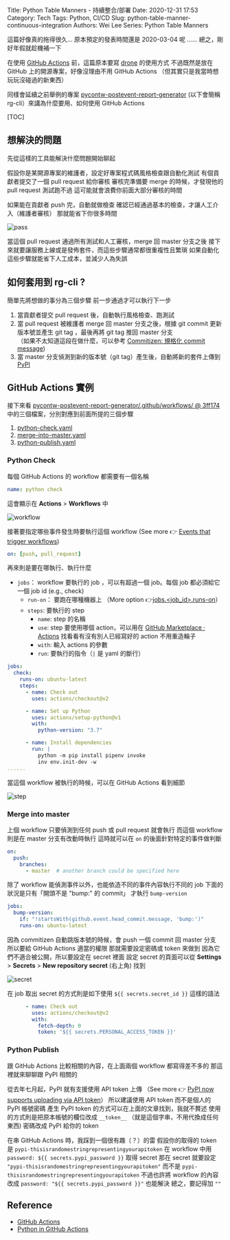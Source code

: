 Title: Python Table Manners - 持續整合/部署
Date: 2020-12-31 17:53
Category: Tech
Tags: Python, CI/CD
Slug: python-table-manner-continuous-integration
Authors: Wei Lee
Series: Python Table Manners

這篇好像真的拖得很久...
原本預定的發表時間還是 2020-03-04 呢 ......
總之，剛好年假就趁機補一下

<!--more-->

在使用 [GitHub Actions](https://github.com/actions) 前，這篇原本要寫 [drone](https://github.com/drone/drone) 的使用方式
不過既然是放在 GitHub 上的開源專案，好像沒理由不用 GitHub Actions
（但其實只是我當時想玩玩沒碰過的新東西）

同樣會延續之前舉例的專案 [pycontw-postevent-report-generator](https://github.com/pycontw/pycontw-postevent-report-generator) (以下會簡稱 rg-cli）來講為什麼要用、如何使用 GitHub Actions

[TOC]

## 想解決的問題
先從這樣的工具能解決什麼問題開始聊起

假設你是某開源專案的維護者，設定好專案程式碼風格檢查跟自動化測試
有個貢獻者提交了一個 pull request 給你審核
審核完準備要 merge 的時候，才發現他的 pull request 測試跑不過
這可能就會浪費你前面大部分審核的時間

如果能在貢獻者 push 完，自動就做檢查
確認已經通過基本的檢查，才讓人工介入（維護者審核）
那就能省下你很多時間

![pass](/images/posts-image/2020-02-22-python-table-manner-series/pass.jpg)

當這個 pull request 通過所有測試和人工審核，merge 回 master 分支之後
接下來就要讓服務上線或是發佈套件，而這些步驟通常都很重複性且繁瑣
如果自動化這些步驟就能省下人工成本，並減少人為失誤

## 如何套用到 rg-cli ?
簡單先將想做的事分為三個步驟
前一步通過才可以執行下一步

1. 當貢獻者提交 pull request 後，自動執行風格檢查、跑測試
2. 當 pull request 被維護者 merge 回 master 分支之後，根據 git commit 更新版本號並產生 git tag ，最後再將 git tag 推回 master 分支  
  （如果不太知道這段在做什麼，可以參考 [Commitizen: 規格化 commit message]({filename}/posts/article/2020/11-python-table-manners-commitizen.md))
3. 當 master 分支偵測到新的版本號（git tag）產生後，自動將新的套件上傳到 [PyPI](https://pypi.org/project/pycontw-report-generator/)

## GitHub Actions 實例
接下來看 [pycontw-postevent-report-generator/.github/workflows/ @ 3ff174](https://github.com/pycontw/pycontw-postevent-report-generator/tree/3ff174384639c8d6f40c4cd16e59ceba950838e9/.github/workflows) 中的三個檔案，分別對應到前面所提的三個步驟

1. [python-check.yaml](https://github.com/pycontw/pycontw-postevent-report-generator/blob/3ff174384639c8d6f40c4cd16e59ceba950838e9/.github/workflows/python-check.yaml)
2. [merge-into-master.yaml](https://github.com/pycontw/pycontw-postevent-report-generator/blob/3ff174384639c8d6f40c4cd16e59ceba950838e9/.github/workflows/merge-into-master.yaml)
3. [python-publish.yaml](https://github.com/pycontw/pycontw-postevent-report-generator/blob/3ff174384639c8d6f40c4cd16e59ceba950838e9/.github/workflows/python-publish.yaml)

### Python Check
每個 GitHub Actions 的 workflow 都需要有一個名稱

```yml
name: python check
```

這會顯示在 **Actions** > **Workflows** 中

![workflow](/images/posts-image/2020-02-22-python-table-manner-series/workflow.jpg)

接著要指定哪些事件發生時要執行這個 workflow
(See more 👉 [Events that trigger workflows](https://docs.github.com/en/free-pro-team@latest/actions/reference/events-that-trigger-workflows))

```yaml
on: [push, pull_request]
```

再來則是要在哪執行、執行什麼

* `jobs`： workflow 要執行的 job ，可以有超過一個 job。每個 job 都必須給它一個 job id (e.g., check)
    * `run-on`： 要跑在哪種機器上 （More option 👉[jobs.<job_id>.runs-on](https://docs.github.com/en/free-pro-team@latest/actions/reference/workflow-syntax-for-github-actions#jobsjob_idruns-on)）
    * `steps`:  要執行的 step
        * `name`: step 的名稱
        * `use`: step 要使用哪個 action，可以用在 [GitHub Marketplace · Actions](https://github.com/marketplace?type=actions) 找看看有沒有別人已經寫好的 action 不用重造輪子
        * `with`: 輸入 actions 的參數
        * `run`: 要執行的指令（`|` 是 yaml 的斷行）

```yaml
jobs:
  check:
    runs-on: ubuntu-latest
    steps:
      - name: Check out
        uses: actions/checkout@v2

      - name: Set up Python
        uses: actions/setup-python@v1
        with:
          python-version: "3.7"

      - name: Install dependencies
        run: |
          python -m pip install pipenv invoke
          inv env.init-dev -w
......
```

當這個 workflow 被執行的時候，可以在 GitHub Actions 看到細節

![step](/images/posts-image/2020-02-22-python-table-manner-series/job.jpg)

### Merge into master
上個 workflow 只要偵測到任何 push 或 pull request 就會執行
而這個 workflow 則是在 master 分支有改動時執行
這時就可以在 `on` 的後面針對特定的事件做判斷

```yaml
on:
  push:
    branches:
      - master  # another branch could be specified here
```

除了 workflow 能偵測事件以外，也能依造不同的事件內容執行不同的 job
下面的狀況是只有「開頭不是 "bump:" 的 commit」 才執行 `bump-version`

```yaml
jobs:
  bump-version:
    if: "!startsWith(github.event.head_commit.message, 'bump:')"
    runs-on: ubuntu-latest
```

因為 commitizen 自動跳版本號的時候，會 push 一個 commit 回 master 分支
所以要給 GitHub Actions 適當的權限
那就需要設定密碼或 token 來做到
因為它們不適合被公開，所以要設定在 secret 裡面
設定 secret 的頁面可以從 **Settings** > **Secrets** > **New repository secret** (右上角) 找到

![secret](/images/posts-image/2020-02-22-python-table-manner-series/secret.jpg)

在 job 取出 secret 的方式則是如下使用 `${{ secrets.secret_id }}` 這樣的語法

```yaml
      - name: Check out
        uses: actions/checkout@v2
        with:
          fetch-depth: 0
          token: '${{ secrets.PERSONAL_ACCESS_TOKEN }}'
```

### Python Publish
跟 GitHub Actions 比較相關的內容，在上面兩個 workflow 都寫得差不多的
那這裡就來聊聊跟 PyPI 相關的

從去年七月起，PyPI 就有支援使用 API token 上傳
（See more 👉 [PyPI now supports uploading via API token](https://pyfound.blogspot.com/2019/07/pypi-now-supports-uploading-via-api.html)）
所以建議使用 API token 而不是個人的 PyPI 帳號密碼
產生 PyPI token 的方式可以在上面的文章找到，我就不贅述
使用的方式則是把原本帳號的欄位改成 `__token__` （就是這個字串，不用代換成任何東西)
密碼改成 PyPI 給你的 token

在串 GitHub Actions 時，我踩到一個很有趣（？）的雷
假設你的取得的 token 是 `pypi-thisisrandomestringrepresentingyourapitoken`
在 workflow 中用 `password: ${{ secrets.pypi_password }}` 取得 secret
那在 secret 就要設定 `"pypi-thisisrandomestringrepresentingyourapitoken"`
而不是 `pypi-thisisrandomestringrepresentingyourapitoken`
不過也許將 workflow 的內容改成 `password: "${{ secrets.pypi_password }}"` 也能解決
總之，要記得加 `""`

## Reference
* [GitHub Actions](https://docs.github.com/en/free-pro-team@latest/actions)
* [Python in GitHub Actions](https://hynek.me/articles/python-github-actions/)

